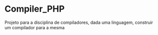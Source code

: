 # Compiler_PHP
Projeto para a disciplina de compiladores, dada uma linguagem, construir um compilador para a mesma
